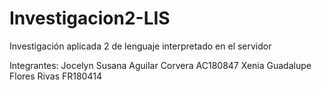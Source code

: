 # Investigacion2-LIS
Investigación aplicada 2 de lenguaje interpretado en el servidor

Integrantes:
Jocelyn Susana Aguilar Corvera AC180847
Xenia Guadalupe Flores Rivas   FR180414
